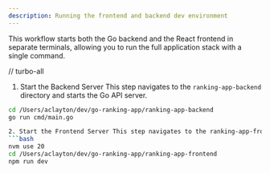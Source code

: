 ```yaml
---
description: Running the frontend and backend dev environment 
---
```


This workflow starts both the Go backend and the React frontend in separate terminals, allowing you to run the full application stack with a single command.

// turbo-all

1. Start the Backend Server
This step navigates to the `ranking-app-backend` directory and starts the Go API server.

```bash
cd /Users/aclayton/dev/go-ranking-app/ranking-app-backend
go run cmd/main.go

2. Start the Frontend Server This step navigates to the ranking-app-frontend directory and starts the Vite development server.
```bash
nvm use 20
cd /Users/aclayton/dev/go-ranking-app/ranking-app-frontend
npm run dev